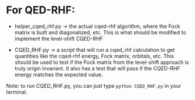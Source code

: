 # For QED-RHF:

- helper_cqed_rhf.py -> the actual cqed-rhf algorithm, where the Fock matrix is built and diagonalized, etc.  This is what should be modified to implement the level-shift CQED-RHF

- CQED_RHF.py -> a script that will run a cqed_rhf calculation to get quantities like the cqed-rhf energy, Fock matrix, orbitals, etc.  This should be used to test if the Fock matrix from the level-shift approach is truly origin invariant.  It also has a test that will pass if the CQED-RHF energy matches the expected value.

Note: to run CQED_RHF.py, you can just type
`python CQED_RHF.py` in your terminal.


